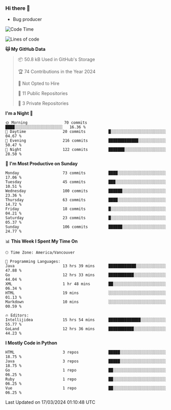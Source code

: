 ### Hi there 👋
* Bug producer


<!--START_SECTION:waka-->
![Code Time](http://img.shields.io/badge/Code%20Time-1%2C155%20hrs%2013%20mins-blue)

![Lines of code](https://img.shields.io/badge/From%20Hello%20World%20I%27ve%20Written-103.8%20thousand%20lines%20of%20code-blue)

**🐱 My GitHub Data** 

> 📦 50.8 kB Used in GitHub's Storage 
 > 
> 🏆 74 Contributions in the Year 2024
 > 
> 🚫 Not Opted to Hire
 > 
> 📜 11 Public Repositories 
 > 
> 🔑 3 Private Repositories 
 > 
**I'm a Night 🦉** 

```text
🌞 Morning                70 commits          ████░░░░░░░░░░░░░░░░░░░░░   16.36 % 
🌆 Daytime                20 commits          █░░░░░░░░░░░░░░░░░░░░░░░░   04.67 % 
🌃 Evening                216 commits         █████████████░░░░░░░░░░░░   50.47 % 
🌙 Night                  122 commits         ███████░░░░░░░░░░░░░░░░░░   28.50 % 
```
📅 **I'm Most Productive on Sunday** 

```text
Monday                   73 commits          ████░░░░░░░░░░░░░░░░░░░░░   17.06 % 
Tuesday                  45 commits          ███░░░░░░░░░░░░░░░░░░░░░░   10.51 % 
Wednesday                100 commits         ██████░░░░░░░░░░░░░░░░░░░   23.36 % 
Thursday                 63 commits          ████░░░░░░░░░░░░░░░░░░░░░   14.72 % 
Friday                   18 commits          █░░░░░░░░░░░░░░░░░░░░░░░░   04.21 % 
Saturday                 23 commits          █░░░░░░░░░░░░░░░░░░░░░░░░   05.37 % 
Sunday                   106 commits         ██████░░░░░░░░░░░░░░░░░░░   24.77 % 
```


📊 **This Week I Spent My Time On** 

```text
🕑︎ Time Zone: America/Vancouver

💬 Programming Languages: 
Java                     13 hrs 39 mins      ████████████░░░░░░░░░░░░░   47.88 % 
Go                       12 hrs 33 mins      ███████████░░░░░░░░░░░░░░   44.04 % 
XML                      1 hr 48 mins        ██░░░░░░░░░░░░░░░░░░░░░░░   06.34 % 
HTML                     19 mins             ░░░░░░░░░░░░░░░░░░░░░░░░░   01.13 % 
Markdown                 10 mins             ░░░░░░░░░░░░░░░░░░░░░░░░░   00.59 % 

🔥 Editors: 
Intellijidea             15 hrs 54 mins      ██████████████░░░░░░░░░░░   55.77 % 
GoLand                   12 hrs 36 mins      ███████████░░░░░░░░░░░░░░   44.23 % 
```

**I Mostly Code in Python** 

```text
HTML                     3 repos             █████░░░░░░░░░░░░░░░░░░░░   18.75 % 
Java                     3 repos             █████░░░░░░░░░░░░░░░░░░░░   18.75 % 
Go                       1 repo              ██░░░░░░░░░░░░░░░░░░░░░░░   06.25 % 
Ruby                     1 repo              ██░░░░░░░░░░░░░░░░░░░░░░░   06.25 % 
Vue                      1 repo              ██░░░░░░░░░░░░░░░░░░░░░░░   06.25 % 
```




 Last Updated on 17/03/2024 01:10:48 UTC
<!--END_SECTION:waka-->
